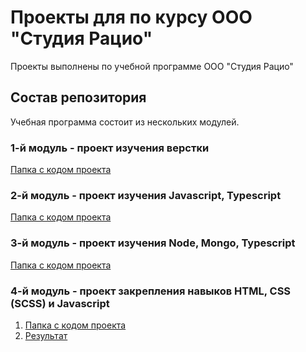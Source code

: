 # Проекты для по курсу ООО "Студия Рацио"
Проекты выполнены по учебной программе ООО "Студия Рацио"

## Состав репозитория
Учебная программа состоит из нескольких модулей.

### 1-й модуль - проект изучения верстки
[Папка c кодом проекта](https://github.com/gruv19/ratio-training/tree/master/module1)

### 2-й модуль - проект изучения Javascript, Typescript
[Папка c кодом проекта](https://github.com/gruv19/ratio-training/tree/master/module2)

### 3-й модуль - проект изучения Node, Mongo, Typescript
[Папка c кодом проекта](https://github.com/gruv19/ratio-training/tree/master/module3)

### 4-й модуль - проект закрепления навыков HTML, CSS (SCSS) и Javascript
1) [Папка c кодом проекта](https://github.com/gruv19/ratio-training/tree/master/module4)
2) [Результат](https://gruv19.github.io/nuntium-ratio/)
